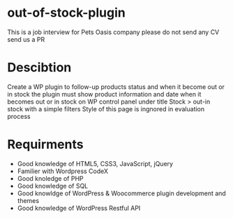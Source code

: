 # out-of-stock-plugin
This is a job interview for Pets Oasis company please do not send any CV send us a PR

# Descibtion
Create a WP plugin to follow-up products status and when it become out or in stock
the plugin must show product information and date when it becomes out or in stock on WP control panel under title Stock > out-in stock with a simple filters
Style of this page is ingnored in evaluation process

# Requirments
- Good knowledge of HTML5, CSS3, JavaScript, jQuery
- Familier with Wordpress CodeX
- Good knoledge of PHP
- Good knowledge of SQL
- Good knowldge of WordPress & Woocommerce plugin development and themes
- Good knowledge of WordPress Restful API
